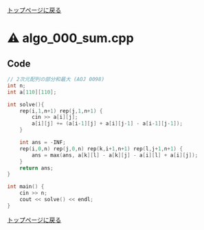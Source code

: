 <!-- mathjax config similar to math.stackexchange -->
<script type="text/javascript"
  src="https://cdn.mathjax.org/mathjax/latest/MathJax.js?config=TeX-AMS-MML_HTMLorMML">
</script>
<script type="text/x-mathjax-config">
  MathJax.Hub.Config({
    TeX: { equationNumbers: { autoNumber: "AMS" }},
    tex2jax: {
      inlineMath: [ ['$','$'] ],
      processEscapes: true
    },
    "HTML-CSS": { matchFontHeight: false },
    displayAlign: "left",
    displayIndent: "2em"
  });
</script>

<script type="text/javascript" src="https://cdnjs.cloudflare.com/ajax/libs/jquery/3.4.1/jquery.min.js"></script>
<link rel="stylesheet" href="../css/copy-button.css" />
<script type="text/javascript" src="../js/balloons.js"></script>
<script type="text/javascript" src="../js/copy-button.js"></script>



[トップページに戻る](../index.html)

# :warning: algo\_000\_sum.cpp

## Code

```cpp
// 2次元配列の部分和最大 (AOJ 0098)
int n;
int a[110][110];

int solve(){
    rep(i,1,n+1) rep(j,1,n+1) {
        cin >> a[i][j];
        a[i][j] += (a[i-1][j] + a[i][j-1] - a[i-1][j-1]);
    }

    int ans = -INF;
    rep(i,0,n) rep(j,0,n) rep(k,i+1,n+1) rep(l,j+1,n+1) {
        ans = max(ans, a[k][l] - a[k][j] - a[i][l] + a[i][j]);
    }
    return ans;
}

int main() {
    cin >> n;
    cout << solve() << endl;
}


```

[トップページに戻る](../index.html)

